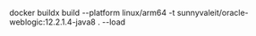 

 docker buildx build --platform linux/arm64 -t sunnyvaleit/oracle-weblogic:12.2.1.4-java8 . --load